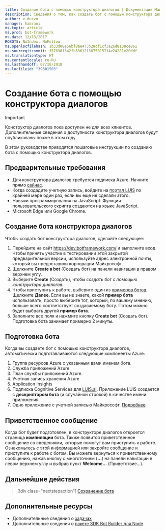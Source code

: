 ```yaml
---
title: Создание бота с помощью конструктора диалогов | Документация Майкрософт
description: Сведения о том, как создать бот с помощью конструктора диалогов.
author: v-ducvo
manager: kamrani
ms.topic: article
ms.prod: bot-framework
ms.date: 12/13/2017
ROBOTS: NoIndex, NoFollow
ms.openlocfilehash: 1b33d08e56bf8ae473b28cf1cf3a26d8138ce861
ms.sourcegitcommit: f576981342fb3361216675815714e24281e20ddf
ms.translationtype: HT
ms.contentlocale: ru-RU
ms.lasthandoff: 07/18/2018
ms.locfileid: "39301503"
---
```

# <a name="create-a-new-conversation-designer-bot"></a>Создание бота с помощью конструктора диалогов
> [!IMPORTANT]
> Конструктор диалогов пока доступен не для всех клиентов. Дополнительные сведения о доступности конструктора диалогов будут опубликованы позже в этом году.

В этом руководстве приводятся пошаговые инструкции по созданию бота с помощью конструктора диалогов. 

## <a name="prerequisites"></a>Предварительные требования

- Для конструктора диалогов требуется подписка Azure. Начните прямо <a href="https://azure.microsoft.com/en-us/" target="_blank">сейчас</a>.
- Когда создадите учетную запись, войдите на [портал LUIS](https://luis.ai) по крайней мере один раз, если вы еще не сделали этого.
- Навыки программирования на JavaScript. Функции пользовательского скрипта создаются на языке JavaScript.
- Microsoft Edge или Google Chrome.

## <a name="create-a-conversation-designer-bot"></a>Создание бота конструктора диалогов

Чтобы создать бот конструктора диалогов, сделайте следующее:
1. Перейдите на сайт https://dev.botframework.com/ и выполните вход. Чтобы принять участие в тестировании этой закрытой предварительной версии, используйте адрес электронной почты, который вы предоставили корпорации Майкрософт.
2. Щелкните **Create a bot** (Создать бот) на панели навигации в правом верхнем углу. 
3. Выберите **Create** (Создать), чтобы *создать бот с помощью конструктора диалогов*.
4. Чтобы приступить к работе, выберите один из [примеров ботов](conversation-designer-sample-bots.md). Щелкните **Далее**. Если вы не знаете, какой **пример бота** использовать, просто выберите тот, который, по вашему мнению, больше всего соответствует создаваемому боту. Потом можно будет выбрать другой **пример бота**.
5. Заполните все поля и нажмите кнопку **Create bot** (Создать бот). Подготовка бота занимает примерно 2 минуты. 

## <a name="bot-provisioning"></a>Подготовка бота

Когда вы создаете бот с помощью конструктора диалогов, автоматически подготавливаются следующие компоненты Azure: 

1. Группа ресурсов Azure с указанным вами именем бота.
2. Служба приложений Azure.
3. План службы приложений Azure. 
4. Учетная запись хранения Azure
5. Application Insights 
6. Подписка Cognitive Services для [LUIS.ai](https://luis.ai). Приложение LUIS создается с **дескриптором бота** (и случайной строкой) в качестве имени приложения.
7. Одно приложение с учетной записью Майкрософт. [Подробнее](https://apps.dev.microsoft.com/#/appList)

## <a name="welcome-message"></a>Приветственное сообщение

Когда бот будет подготовлен, в конструкторе диалогов откроется страница **компиляции** бота. Также появится приветственное сообщение со сведениями, которые помогут вам приступить к работе. Ознакомьтесь с этой информацией или закройте сообщение и приступите к работе с ботом. Вы можете вернуться к приветственному сообщению, нажав кнопку с многоточием (**...**) на панели навигации в левом верхнем углу и выбрав пункт **Welcome...** (Приветствие...).

## <a name="next-step"></a>Дальнейшие действия
> [!div class="nextstepaction"]
> [Сохранение бота](conversation-designer-save-bot.md)

## <a name="additional-resources"></a>Дополнительные ресурсы
* Дополнительные сведения о [задачах](conversation-designer-tasks.md)
* Дополнительные сведения о [пакете SDK Bot Builder для Node](../nodejs/index.md) 
